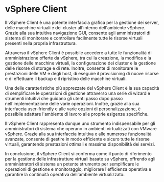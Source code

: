 # vSphere Client

Il vSphere Client è una potente interfaccia grafica per la gestione dei server, delle macchine virtuali e dei cluster all'interno dell'ambiente vSphere. Grazie alla sua intuitiva navigazione GUI, consente agli amministratori di sistema di monitorare e controllare facilmente tutte le risorse virtuali presenti nella propria infrastruttura.

Attraverso il vSphere Client è possibile accedere a tutte le funzionalità di amministrazione offerte da vSphere, tra cui la creazione, la modifica e la gestione delle macchine virtuali, la configurazione dei cluster e la gestione delle risorse di storage e di rete. Inoltre, consente di monitorare le prestazioni delle VM e degli host, di eseguire il provisioning di nuove risorse e di effettuare il backup e il ripristino delle macchine virtuali.

Una delle caratteristiche più apprezzate del vSphere Client è la sua capacità di semplificare le operazioni di gestione attraverso una serie di wizard e strumenti intuitivi che guidano gli utenti passo dopo passo nell'implementazione delle varie operazioni. Inoltre, grazie alla sua interfaccia user-friendly e alle varie opzioni di personalizzazione, è possibile adattare l'ambiente di lavoro alle proprie esigenze specifiche.

Il vSphere Client rappresenta dunque uno strumento indispensabile per gli amministratori di sistema che operano in ambienti virtualizzati con VMware vSphere. Grazie alla sua interfaccia intuitiva e alle numerose funzionalità avanzate, consente di gestire in modo efficiente e sicuro tutte le risorse virtuali, garantendo prestazioni ottimali e massima disponibilità dei servizi.

In conclusione, il vSphere Client si conferma come il punto di riferimento per la gestione delle infrastrutture virtuali basate su vSphere, offrendo agli amministratori di sistema un potente strumento per semplificare le operazioni di gestione e monitoraggio, migliorare l'efficienza operativa e garantire la continuità operativa dell'ambiente virtualizzato.